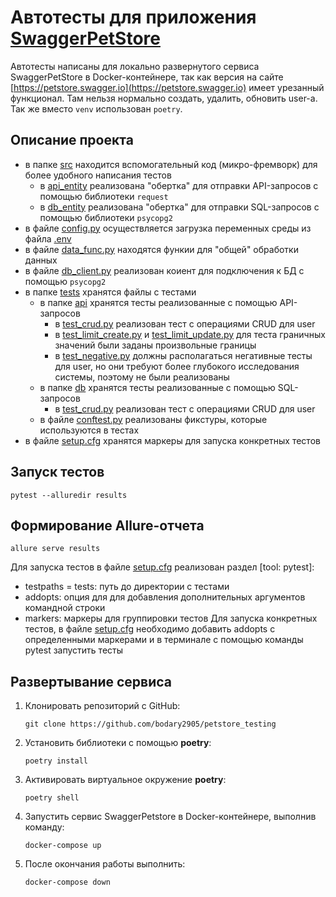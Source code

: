 # Автотесты для приложения [SwaggerPetStore](https://petstore.swagger.io/)

Автотесты написаны для локально развернутого сервиса SwaggerPetStore в Docker-контейнере, так как версия на
сайте [https://petstore.swagger.io](https://petstore.swagger.io) имеет урезанный функционал. Там нельзя нормально
создать, удалить, обновить user-а. Так же вместо `venv` использован `poetry`.

## Описание проекта

* в папке [src](src) находится вспомогательный код (микро-фремворк) для более удобного написания тестов
    * в [api_entity](src/api_entity) реализована "обертка" для отправки API-запросов с помощью библиотеки `request`
    * в [db_entity](src/db_entity) реализована "обертка" для отправки SQL-запросов с помощью библиотеки `psycopg2`
* в файле [config.py](src/config.py) осуществляется загрузка переменных среды из
  файла [.env](.env)
* в файле [data_func.py](src/data_func.py) находятся функии для "общей" обработки данных
* в файле [db_client.py](src/db_client.py) реализован коиент для подключения к БД с помощью `psycopg2`
* в папке [tests](tests) хранятся файлы с тестами
    * в папке [api](tests/api) хранятся тесты реализованные с помощью API-запросов
        * в [test_crud.py](tests/api/user/test_crud.py) реализован тест с операциями CRUD для user
        * в [test_limit_create.py](tests/api/user/test_limit_create.py)
          и [test_limit_update.py](tests/api/user/test_limit_update.py) для теста граничных значений были заданы
          произвольные границы
        * в [test_negative.py](tests/api/user/test_negative.py) должны располагаться негативные тесты для user, но они
          требуют более глубокого исследования системы, поэтому не были реализованы
    * в папке [db](tests/db) хранятся тесты реализованные с помощью SQL-запросов
        * в [test_crud.py](tests/db/test_crud.py) реализован тест с операциями CRUD для user
    * в файле [conftest.py](tests/conftest.py) реализованы фикстуры, которые используются в тестах
* в файле [setup.cfg](setup.cfg) хранятся маркеры для запуска конкретных тестов

## Запуск тестов

   ```
   pytest --alluredir results
   ```

## Формирование Allure-отчета

   ```
   allure serve results
   ```

Для запуска тестов в файле [setup.cfg](setup.cfg) реализован раздел [tool: pytest]:

* testpaths = tests: путь до директории с тестами
* addopts: опция для для добавления дополнительных аргументов командной строки
* markers: маркеры для группировки тестов
  Для запуска конкретных тестов, в файле [setup.cfg](setup.cfg) необходимо добавить addopts с определенными маркерами и
  в терминале с помощью команды pytest запустить тесты

## Развертывание сервиса

1. Клонировать репозиторий с GitHub:

   ```
   git clone https://github.com/bodary2905/petstore_testing
   ```

2. Установить библиотеки с помощью **poetry**:

   ```
   poetry install
   ```
3. Активировать виртуальное окружение **poetry**:
   ```
   poetry shell
   ```
4. Запустить сервис SwaggerPetstore в Docker-контейнере, выполнив команду:
    ```
   docker-compose up
   ```
5. После окончания работы выполнить:
    ```
   docker-compose down
   ```